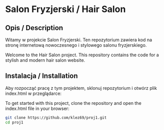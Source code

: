 # Salon Fryzjerski / Hair Salon

## Opis / Description
Witamy w projekcie Salon Fryzjerski. Ten repozytorium zawiera kod na stronę internetową nowoczesnego i stylowego salonu fryzjerskiego.

Welcome to the Hair Salon project. This repository contains the code for a stylish and modern hair salon website.

## Instalacja / Installation
Aby rozpocząć pracę z tym projektem, sklonuj repozytorium i otwórz plik index.html w przeglądarce:

To get started with this project, clone the repository and open the index.html file in your browser:

```bash
git clone https://github.com/klez69/proj1.git
cd proj1
